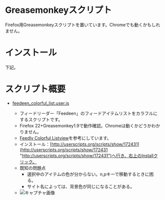 # Greasemonkeyスクリプト

Firefox用Greasemonkeyスクリプトを置いています。Chromeでも動くかもしれません。

# インストール

下記。

# スクリプト概要

* [feedeen_colorful_list.user.js](https://github.com/Alty/greasemonkey/blob/master/feedeen_colorful_list.user.js "feedeen_colorful_list.user.js")

    * フィードリーダー「Feedeen」のフィードアイテムリストをカラフルにするスクリプトです。
	* Firefox 22+Greasemonkey1.9で動作確認。Chromeは動くかどうかわかりません。
	* [Feedly Colorful Listview](https://userscripts.org/scripts/show/162256 "Feedly Colorful Listview")を参考にしています。
	* インストール：[http://userscripts.org/scripts/show/172431](http://userscripts.org/scripts/show/172431 "http://userscripts.org/scripts/show/172431")へ行き、右上のInstallクリック。
	* 既知の問題点
		* 選択中のアイテムの色が分からない。n,pキーで移動するときに困る。
		* サイト名によっては、背景色が同じになることがある。
	* ![キャプチャ画像](https://raw.github.com/Alty/greasemonkey/master/colorfulfeedeen.jpg)
